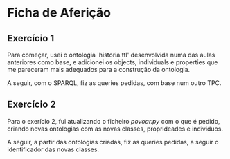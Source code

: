 # Ficha de Aferição

## Exercício 1

Para começar, usei o ontologia 'historia.ttl' desenvolvida numa das aulas anteriores como base, e adicionei os objects, individuals e properties que me pareceram mais adequados para a construção da ontologia.

A seguir, com o SPARQL, fiz as queries pedidas, com base num outro TPC. 

## Exercício 2

Para o exerício 2, fui atualizando o ficheiro *povoar.py* com o que é pedido, criando novas ontologias com as novas classes, proprideades e individuos.

A seguir, a partir das ontologias criadas, fiz as queries pedidas, a seguir o identificador das novas classes.